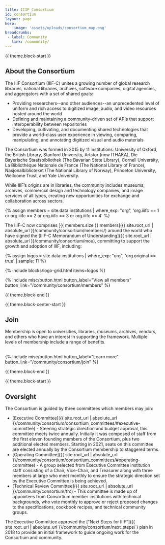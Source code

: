 ```yaml
---
title: IIIF Consortium
id: consortium
layout: page
hero:
    image: 'assets/uploads/consortium_map.png'
breadcrumbs:
 - label: Community
   link: /community/
---
```


{{ theme.block-start }}

## About the Consortium

The IIIF Consortium (IIIF-C) unites a growing number of global research libraries, national libraries, archives, software companies, digital agencies, and aggregators with a set of shared goals:

*   Providing researchers--and other audiences--an unprecedented level of uniform and rich access to digitized image, audio, and video resources hosted around the world
*   Defining and maintaining a community-driven set of APIs that support interoperability between repositories
*   Developing, cultivating, and documenting shared technologies that provide a world-class user experience in viewing, comparing, manipulating, and annotating digitized visual and audio materials

The Consortium was formed in 2015 by 11 institutions: University of Oxford, the British Library, Stanford University, Artstor (now ITHAKA), Die Bayerische Staatsbibliothek (The Bavarian State Library), Cornell University, La Bibliothèque Nationale de France (The National Library of France), Nasjonalbiblioteket (The National Library of Norway), Princeton University, Wellcome Trust, and Yale University.

While IIIF’s origins are in libraries, the community includes museums, archives, commercial design and technology companies, and image services of all types, creating new opportunities for exchange and collaboration across sectors.

{% assign members = site.data.institutions | where_exp: "org", 'org.iiifc == 1 or org.iiifc == 2 or org.iiifc == 3 or org.iiifc == 4' %}

The IIIF-C now comprises [{{ members.size }} members]({{ site.root_url | absolute_url }}/community/consortium/members/) around the world who have signed the [IIIF-C Memorandum of Understanding]({{ site.root_url | absolute_url }}/community/consortium/mou), committing to support the growth and adoption of IIIF, including:

{% assign logos = site.data.institutions | where_exp: "org", 'org.original == true'  | sample: 11 %}

{% include blocks/logo-grid.html items=logos %}

<div class="columns is-centered">{% include misc/button.html button_label="View all members" button_link="/community/consortium/members" %}</div>


{{ theme.block-end }}

{{ theme.block-center-start }}

## Join
Membership is open to universities, libraries, museums, archives, vendors, and others who have an interest in supporting the framework. Multiple levels of membership include a range of benefits.   
<br>
<div class="columns is-centered">{% include misc/button.html button_label="Learn more" button_link="/community/consortium/join" %}</div>

{{ theme.block-end }}

{{ theme.block-start }}


## Oversight
The Consortium is guided by three committees which members may join:

*   [Executive Committee]({{ site.root_url | absolute_url }}/community/consortium/consortium_committees/#executive-committee) - Steering strategic direction and budget approval, this committee meets twice annually. Initially it was composed of staff from the first eleven founding members of the Consortium, plus two additional elected members. Starting in 2021, seats on this committee are elected annually by the Consortium membership to staggered terms.
*   [Operating Committee]({{ site.root_url | absolute_url }}/community/consortium/consortium_committees/#operating-committee) - A group selected from Executive Committee institution staff consisting of a Chair, Vice-Chair, and Treasurer along with three members at large who meet monthly to ensure the strategic direction set by the Executive Committee is being achieved.
*   [Technical Review Committee]({{ site.root_url | absolute_url }}/community/consortium/trc) - This committee is made up of appointees from Consortium member institutions with technical backgrounds, who vote monthly to approve or reject proposed changes to the specifications, cookbook recipes, and technical community groups.

The Executive Committee approved the ["Next Steps for IIIF"]({{ site.root_url | absolute_url }}/community/consortium/next_steps/ ) plan in 2018 to provide an initial framework to guide ongoing work for the Consortium and community.